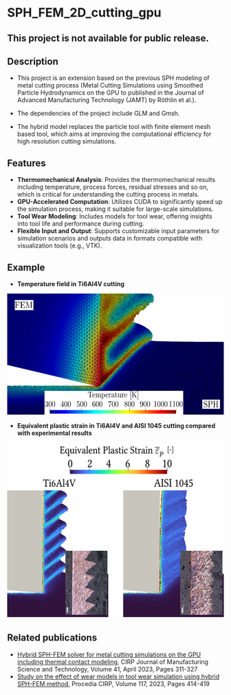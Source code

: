 # SPH_FEM_2D_cutting_gpu

## This project is not available for public release.

## Description
- This project is an extension based on the previous SPH modeling of metal cutting process (Metal Cutting Simulations using Smoothed Particle Hydrodynamics on the GPU to published in the Journal of Advanced Manufacturing Technology (JAMT) by Röthlin et al.).
- The dependencies of the project include GLM and Gmsh.

- The hybrid model replaces the particle tool with finite element mesh based tool, which aims at improving the computational efficiency for high resolution cutting simulations.



## Features
- **Thermomechanical Analysis**: Provides the thermomechanical results including temperature, process forces, residual stresses and so on, which is critical for understanding the cutting process in metals.
- **GPU-Accelerated Computation**: Utilizes CUDA to significantly speed up the simulation process, making it suitable for large-scale simulations.
- **Tool Wear Modeling**: Includes models for tool wear, offering insights into tool life and performance during cutting.
- **Flexible Input and Output**: Supports customizable input parameters for simulation scenarios and outputs data in formats compatible with visualization tools (e.g., VTK).

## Example

- **Temperature field in Ti6Al4V cutting**
<p align="center"> 
 <img src="./Figure/temperature_example.png" alt="Temperature field in Ti6Al4V cutting" width="598" height="281">
</p>


- **Equivalent plastic strain in Ti6Al4V and AISI 1045 cutting compared with experimental results**
<p align="center">
 <img src="./Figure/strain_example.png" alt="Equivalent plastic strain in Ti6Al4V and AISI 1045 cutting" width="573" height="408">
</p>

## Related publications
- [Hybrid SPH-FEM solver for metal cutting simulations on the GPU including thermal contact modeling](https://doi.org/10.1016/j.cirpj.2022.12.012), CIRP Journal of Manufacturing Science and Technology, Volume 41, April 2023, Pages 311-327 
- [Study on the effect of wear models in tool wear simulation using hybrid SPH-FEM method](https://doi.org/10.1016/j.procir.2023.03.070), Procedia CIRP, Volume 117, 2023, Pages 414-419

